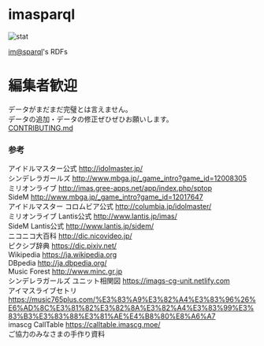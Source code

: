 # imasparql
![stat](https://img.shields.io/badge/dynamic/json.svg?color=green&style=flat-square&label=stat&query=%24.results.bindings%5B%3A1%5D.stat.value&url=https%3A%2F%2Fsparql.crssnky.xyz%2Fspql%2Fimas%2Fquery%3Foutput%3Djson%26query%3DPREFIX%2520rdf%253A%2520%253Chttp%253A%252F%252Fwww.w3.org%252F1999%252F02%252F22-rdf-syntax-ns%2523%253E%2520PREFIX%2520schema%253A%2520%253Chttp%253A%252F%252Fschema.org%252F%253E%2520PREFIX%2520imas%253A%2520%253Chttps%253A%252F%252Fsparql.crssnky.xyz%252Fimasrdf%252FURIs%252Fimas-schema.ttl%2523%253E%2520SELECT%2520%28group_concat%28concat%28%2527%2520%2527%252C%2520str%28%253Fcnt%29%252C%2520%2527%2520%2527%252C%2520if%28contains%28str%28%253Fo%29%252C%2520%2522%2523%2522%29%252C%2520strafter%28str%28%253Fo%29%252C%2520%2522%2523%2522%29%252C%2520strafter%28str%28%253Fo%29%252C%2520str%28schema%253A%29%29%29%252C%2520%2527s%2527%29%253B%2520separator%253D%2527%252C%2527%29%2520as%2520%253Fstat%29%2520WHERE%2520%257B%2520SELECT%2520%253Fo%2520%28COUNT%28%253Fs%29%2520AS%2520%253Fcnt%29%2520WHERE%2520%257B%2520%253Fs%2520rdf%253Atype%2520%253Fo%2520FILTER%2520%28%253Fo%2520IN%2520%28imas%253AIdol%252C%2520imas%253AUnit%252C%2520schema%253AMusicRecording%29%29%2520%257D%2520GROUP%2520BY%2520%253Fo%2520%257D)

[im@sparql](https://sparql.crssnky.xyz/imas/)'s RDFs

# 編集者歓迎
データがまだまだ完璧とは言えません。  
データの追加・データの修正ぜひぜひお願いします。    
[CONTRIBUTING.md](https://github.com/imas/imasparql/blob/master/CONTRIBUTING.md)

### 参考
アイドルマスター公式 http://idolmaster.jp/  
シンデレラガールズ http://www.mbga.jp/_game_intro?game_id=12008305  
ミリオンライブ http://imas.gree-apps.net/app/index.php/sptop  
SideM http://www.mbga.jp/_game_intro?game_id=12017647  
アイドルマスター コロムビア公式 http://columbia.jp/idolmaster/  
ミリオンライブ Lantis公式 http://www.lantis.jp/imas/  
SideM Lantis公式 http://www.lantis.jp/sidem/  
ニコニコ大百科 http://dic.nicovideo.jp/  
ピクシブ辞典 https://dic.pixiv.net/    
Wikipedia https://ja.wikipedia.org  
DBpedia http://ja.dbpedia.org/  
Music Forest http://www.minc.gr.jp  
シンデレラガールズ ユニット相関図 https://imags-cg-unit.netlify.com    
アイマスライブセトリ https://music765plus.com/%E3%83%A9%E3%82%A4%E3%83%96%26%E6%AD%8C%E3%81%82%E3%82%8A%E3%82%A4%E3%83%99%E3%83%B3%E3%83%88%E3%81%AE%E4%B8%80%E8%A6%A7  
imascg CallTable https://calltable.imascg.moe/  
ご協力のみなさまの手作り資料

